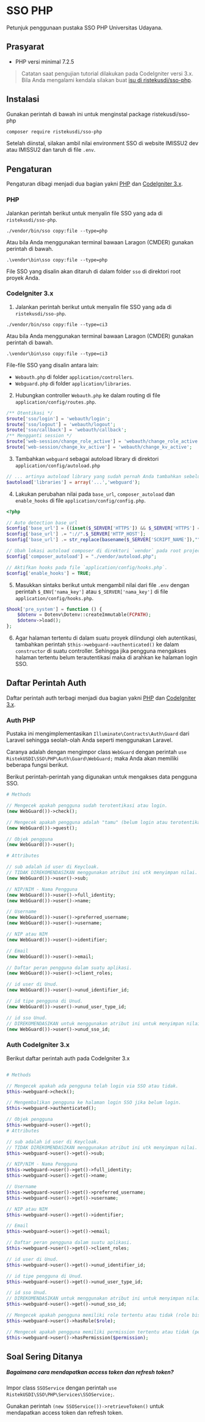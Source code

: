 # SSO PHP

Petunjuk penggunaan pustaka SSO PHP Universitas Udayana.

## Prasyarat

- PHP versi minimal 7.2.5

> Catatan saat pengujian tutorial dilakukan pada CodeIgniter versi 3.x. Bila Anda mengalami kendala silakan buat [isu di ristekusdi/sso-php](https://github.com/ristekusdi/sso-php/issues).

## Instalasi

Gunakan perintah di bawah ini untuk menginstal package ristekusdi/sso-php

```bash
composer require ristekusdi/sso-php
```

Setelah diinstal, silakan ambil nilai environment SSO di website IMISSU2 dev atau IMISSU2 dan taruh di file `.env`.

## Pengaturan

Pengaturan dibagi menjadi dua bagian yakni [PHP](#php) dan [CodeIgniter 3.x](#codeigniter-3-x).

### PHP

Jalankan perintah berikut untuk menyalin file SSO yang ada di `ristekusdi/sso-php`.

```
./vendor/bin/sso copy:file --type=php
```

Atau bila Anda menggunakan terminal bawaan Laragon (CMDER) gunakan perintah di bawah.

```
.\vendor\bin\sso copy:file --type=php
```

File SSO yang disalin akan ditaruh di dalam folder `sso` di direktori root proyek Anda.

### CodeIgniter 3.x

1. Jalankan perintah berikut untuk menyalin file SSO yang ada di `ristekusdi/sso-php`.

```
./vendor/bin/sso copy:file --type=ci3
```

Atau bila Anda menggunakan terminal bawaan Laragon (CMDER) gunakan perintah di bawah.

```
.\vendor\bin\sso copy:file --type=ci3
```

File-file SSO yang disalin antara lain:

- `Webauth.php` di folder `application/controllers`.
- `Webguard.php` di folder `application/libraries`.

2. Hubungkan controller `Webauth.php` ke dalam routing di file `application/config/routes.php`.

```php
/** Otentikasi */
$route['sso/login'] = 'webauth/login';
$route['sso/logout'] = 'webauth/logout';
$route['sso/callback'] = 'webauth/callback';
/** Mengganti session */
$route['web-session/change_role_active'] = 'webauth/change_role_active';
$route['web-session/change_kv_active'] = 'webauth/change_kv_active';
```

3. Tambahkan `webguard` sebagai autoload library di direktori `application/config/autoload.php`

```php
// ... artinya autoload library yang sudah pernah Anda tambahkan sebelumnya
$autoload['libraries'] = array('...','webguard');
```

4. Lakukan perubahan nilai pada `base_url`, `composer_autoload` dan `enable_hooks` di file `application/config/config.php`.

```php
<?php

// Auto detection base_url
$config['base_url'] = ((isset($_SERVER['HTTPS']) && $_SERVER['HTTPS'] == "on") ? "https" : "http");
$config['base_url'] .= "://".$_SERVER['HTTP_HOST'];
$config['base_url'] .= str_replace(basename($_SERVER['SCRIPT_NAME']),"",$_SERVER['SCRIPT_NAME']);

// Ubah lokasi autoload composer di direktori `vendor` pada root project.
$config['composer_autoload'] = "./vendor/autoload.php";

// Aktifkan hooks pada file `application/config/hooks.php`.
$config['enable_hooks'] = TRUE;
```

5. Masukkan sintaks berikut untuk mengambil nilai dari file `.env` dengan perintah `$_ENV['nama_key']` atau `$_SERVER['nama_key']` di file `application/config/hooks.php`.

```php
$hook['pre_system'] = function () {
    $dotenv = Dotenv\Dotenv::createImmutable(FCPATH);
    $dotenv->load();
};
```

6. Agar halaman tertentu di dalam suatu proyek dilindungi oleh autentikasi, tambahkan perintah `$this->webguard->authenticated()` ke dalam `constructor` di suatu controller. Sehingga jika pengguna mengakses halaman tertentu belum terautentikasi maka di arahkan ke halaman login SSO.

## Daftar Perintah Auth

Daftar perintah auth terbagi menjadi dua bagian yakni [PHP](#auth-php) dan [CodeIgniter 3.x](#auth-codeigniter-3-x).

### Auth PHP

Pustaka ini mengimplementasikan `Illuminate\Contracts\Auth\Guard` dari Laravel sehingga seolah-olah Anda seperti menggunakan Laravel.

Caranya adalah dengan mengimpor class `WebGuard` dengan perintah `use RistekUSDI\SSO\PHP\Auth\Guard\WebGuard;` maka Anda akan memiliki beberapa fungsi berikut.

Berikut perintah-perintah yang digunakan untuk mengakses data pengguna SSO.

```php
# Methods

// Mengecek apakah pengguna sudah terotentikasi atau login.
(new WebGuard())->check();

// Mengecek apakah pengguna adalah "tamu" (belum login atau terotentikasi).
(new WebGuard())->guest();

// Objek pengguna
(new WebGuard())->user();

# Attributes

// sub adalah id user di Keycloak.
// TIDAK DIREKOMENDASIKAN menggunakan atribut ini utk menyimpan nilai.
(new WebGuard())->user()->sub;

// NIP/NIM - Nama Pengguna
(new WebGuard())->user()->full_identity;
(new WebGuard())->user()->name;

// Username
(new WebGuard())->user()->preferred_username;
(new WebGuard())->user()->username;

// NIP atau NIM
(new WebGuard())->user()->identifier;

// Email
(new WebGuard())->user()->email;

// Daftar peran pengguna dalam suatu aplikasi.
(new WebGuard())->user()->client_roles;

// id user di Unud.
(new WebGuard())->user()->unud_identifier_id;

// id tipe pengguna di Unud.
(new WebGuard())->user()->unud_user_type_id;

// id sso Unud.
// DIREKOMENDASIKAN untuk menggunakan atribut ini untuk menyimpan nilai.
(new WebGuard())->user()->unud_sso_id;
```

### Auth CodeIgniter 3.x

Berikut daftar perintah auth pada CodeIgniter 3.x

```php

# Methods

// Mengecek apakah ada pengguna telah login via SSO atau tidak.
$this->webguard->check();

// Mengembalikan pengguna ke halaman login SSO jika belum login.
$this->webguard->authenticated();

// Objek pengguna
$this->webguard->user()->get();
# Attributes

// sub adalah id user di Keycloak.
// TIDAK DIREKOMENDASIKAN menggunakan atribut ini utk menyimpan nilai.
$this->webguard->user()->get()->sub;

// NIP/NIM - Nama Pengguna
$this->webguard->user()->get()->full_identity;
$this->webguard->user()->get()->name;

// Username
$this->webguard->user()->get()->preferred_username;
$this->webguard->user()->get()->username;

// NIP atau NIM
$this->webguard->user()->get()->identifier;

// Email
$this->webguard->user()->get()->email;

// Daftar peran pengguna dalam suatu aplikasi.
$this->webguard->user()->get()->client_roles;

// id user di Unud.
$this->webguard->user()->get()->unud_identifier_id;

// id tipe pengguna di Unud.
$this->webguard->user()->get()->unud_user_type_id;

// id sso Unud.
// DIREKOMENDASIKAN untuk menggunakan atribut ini untuk menyimpan nilai.
$this->webguard->user()->get()->unud_sso_id;

// Mengecek apakah pengguna memiliki role tertentu atau tidak (role bisa lebih dari 1 dengan format array) dan mengembalikan nilai bertipe boolean.
$this->webguard->user()->hasRole($role);

// Mengecek apakah pengguna memiliki permission tertentu atau tidak (permission bisa lebih dari 1 dengan format array) dan mengembalikan nilai booelan.
$this->webguard->user()->hasPermission($permission);
```

## Soal Sering Ditanya

##### Bagaimana cara mendapatkan access token dan refresh token?

Impor class `SSOService` dengan perintah `use RistekUSDI\SSO\PHP\Services\SSOService;`.

Gunakan perintah `(new SSOService())->retrieveToken()` untuk mendapatkan access token dan refresh token.
